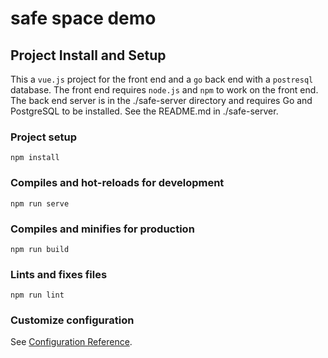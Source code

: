 # safe space demo


## Project Install and Setup

This a `vue.js` project for the front end and a `go` back end with a `postresql`
database.   The front end requires `node.js` and `npm` to work on the front end.
The back end server is in the ./safe-server directory and requires Go and PostgreSQL
to be installed.   See the README.md in ./safe-server.

### Project setup
```
npm install
```

### Compiles and hot-reloads for development
```
npm run serve
```

### Compiles and minifies for production
```
npm run build
```

### Lints and fixes files
```
npm run lint
```

### Customize configuration
See [Configuration Reference](https://cli.vuejs.org/config/).
